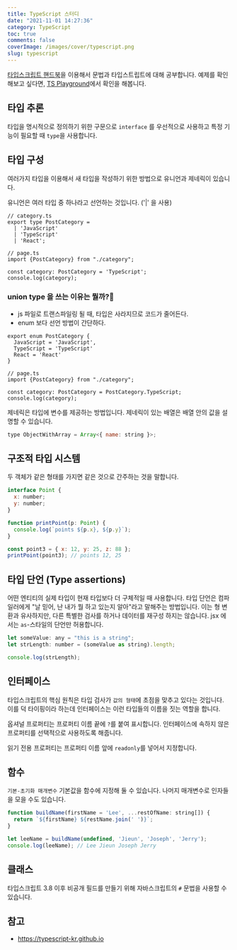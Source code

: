 ```yaml
---
title: TypeScript 스터디
date: "2021-11-01 14:27:36"
category: TypeScript
toc: true
comments: false
coverImage: /images/cover/typescript.png
slug: typescript
---
```


[타입스크립트 핸드북](https://typescript-kr.github.io)을 이용해서 문법과 타입스트립트에 대해 공부합니다. 예제를 확인해보고 싶다면, [TS Playground](https://www.typescriptlang.org/play)에서 확인을 해봅니다.
<!-- more -->
## 타입 추론

타입을 명시적으로 정의하기 위한 구문으로 `interface` 를 우선적으로 사용하고 특정 기능이 필요할 때 `type`을 사용합니다.

## 타입 구성

여러가지 타입을 이용해서 새 타입을 작성하기 위한 방법으로 유니언과 제네릭이 있습니다.

유니언은 여러 타입 중 하나라고 선언하는 것입니다. ('|' 을 사용)
```
// category.ts
export type PostCategory =
  | 'JavaScript'
  | 'TypeScript'
  | 'React';

// page.ts
import {PostCategory} from "./category";

const category: PostCategory = 'TypeScript';
console.log(category);
```

### union type 을 쓰는 이유는 뭘까?🤔
- js 파일로 트랜스파일링 될 때, 타입은 사라지므로 코드가 줄어든다. 
- enum 보다 선언 방법이 간단하다.
```
export enum PostCategory {
  JavaScript = 'JavaScript',
  TypeScript = 'TypeScript'
  React = 'React'
}

// page.ts
import {PostCategory} from "./category";

const category: PostCategory = PostCategory.TypeScript;
console.log(category);
```

제네릭은 타입에 변수를 제공하는 방법입니다. 제네릭이 있는 배열은 배열 안의 값을 설명할 수 있습니다.

```js
type ObjectWithArray = Array<{ name: string }>;
```

## 구조적 타입 시스템

두 객체가 같은 형태를 가지면 같은 것으로 간주하는 것을 말합니다.

```js
interface Point {
  x: number;
  y: number;
}

function printPoint(p: Point) {
  console.log(`points ${p.x}, ${p.y}`);
}

const point3 = { x: 12, y: 25, z: 88 };
printPoint(point3); // points 12, 25
```

## 타입 단언 (Type assertions)

어떤 엔티티의 실제 타입이 현재 타입보다 더 구체적일 때 사용합니다. 타입 단언은 컴파일러에게 "날 믿어, 난 내가 뭘 하고 있는지 알아"라고 말해주는 방법입니다. 이는 형 변환과 유사하지만, 다른 특별한 검사를 하거나 데이터를 재구성 하지는 않습니다. jsx 에서는 `as`-스타일의 단언만 허용합니다.

```js
let someValue: any = "this is a string";
let strLength: number = (someValue as string).length;

console.log(strLength);
```

## 인터페이스

타입스크립트의 핵심 원칙은 타입 검사가 `값의 형태`에 초점을 맞추고 있다는 것입니다. 이를 덕 타이핑이라 하는데 인터페이스는 이런 타입들의 이름을 짓는 역할을 합니다.

옵셔널 프로퍼티는 프로퍼티 이름 끝에 `?`를 붙여 표시합니다. 인터페이스에 속하지 않은 프로퍼티를 선택적으로 사용하도록 해줍니다.

읽기 전용 프로퍼티는 프로퍼티 이름 앞에 `readonly`를 넣어서 지정합니다.

## 함수

`기본-초기화 매개변수` 기본값을 함수에 지정해 둘 수 있습니다.
나머지 매개변수로 인자들을 모을 수도 있습니다.

```js
function buildName(firstName = 'Lee', ...restOfName: string[]) {
  return `${firstName} ${restName.join(' ')}`;
}

let leeName = buildName(undefined, 'Jieun', 'Joseph', 'Jerry');
console.log(leeName); // Lee Jieun Joseph Jerry
```

## 클래스

타입스크립트 3.8 이후 비공개 필드를 만들기 위해 자바스크립트의 `#` 문법을 사용할 수 있습니다.

## 참고

- https://typescript-kr.github.io
